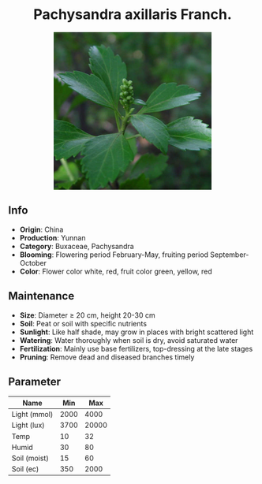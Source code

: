 <h1 align='center'>Pachysandra axillaris Franch.</h1>
<p align="center">
    <img 
        align='center'
        width='320'
        src="../images/pachysandra axillaris franch.png" 
        alt='Pachysandra axillaris Franch.' />
</p>

## Info

 - **Origin**: China
 - **Production**: Yunnan
 - **Category**: Buxaceae, Pachysandra
 - **Blooming**: Flowering period February-May, fruiting period September-October
 - **Color**: Flower color white, red, fruit color green, yellow, red

## Maintenance

 - **Size**: Diameter ≥ 20 cm, height 20-30 cm
 - **Soil**: Peat or soil with specific nutrients
 - **Sunlight**: Like half shade, may grow in places with bright scattered light
 - **Watering**: Water thoroughly when soil is dry, avoid saturated water
 - **Fertilization**: Mainly use base fertilizers, top-dressing at the late stages
 - **Pruning**: Remove dead and diseased branches timely

## Parameter

| Name         | Min  | Max   |
|--------------|------|-------|
| Light (mmol) | 2000 | 4000  |
| Light (lux)  | 3700 | 20000 |
| Temp         | 10    | 32    |
| Humid        | 30   | 80    |
| Soil (moist) | 15   | 60    |
| Soil (ec)    | 350  | 2000  |